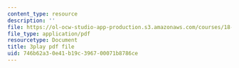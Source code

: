 ```yaml
---
content_type: resource
description: ''
file: https://ol-ocw-studio-app-production.s3.amazonaws.com/courses/18-06sc-linear-algebra-fall-2011/746b62a30e41b19c396700071b8786ce_55AoWKZZtww.pdf
file_type: application/pdf
resourcetype: Document
title: 3play pdf file
uid: 746b62a3-0e41-b19c-3967-00071b8786ce
---
```

